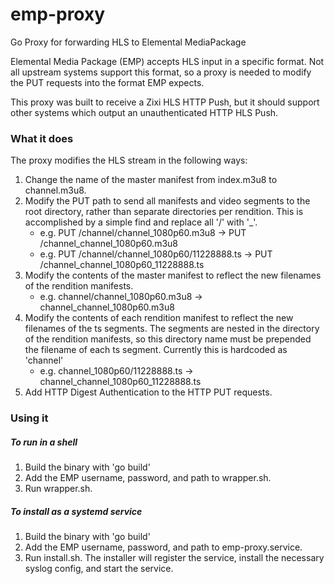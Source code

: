 # emp-proxy
Go Proxy for forwarding HLS to Elemental MediaPackage

Elemental Media Package (EMP) accepts HLS input in a specific format. Not all upstream systems support this format, so a proxy is needed to modify the PUT requests into the format EMP expects.

This proxy was built to receive a Zixi HLS HTTP Push, but it should support other systems which output an unauthenticated HTTP HLS Push.

### What it does
The proxy modifies the HLS stream in the following ways:

1. Change the name of the master manifest from index.m3u8 to channel.m3u8.
1. Modify the PUT path to send all manifests and video segments to the root directory, rather than separate directories per rendition. This is accomplished by a simple find and replace all '/' with '_'.
	- e.g. PUT /channel/channel_1080p60.m3u8 -> PUT /channel_channel_1080p60.m3u8
	- e.g. PUT /channel/channel_1080p60/11228888.ts -> PUT /channel_channel_1080p60_11228888.ts
1. Modify the contents of the master manifest to reflect the new filenames of the rendition manifests.
    - e.g. channel/channel_1080p60.m3u8 -> channel_channel_1080p60.m3u8
1. Modify the contents of each rendition manifest to reflect the new filenames of the ts segments. The segments are nested in the directory of the rendition manifests, so this directory name must be prepended the filename of each ts segment. Currently this is hardcoded as 'channel'
	- e.g. channel_1080p60/11228888.ts -> channel_channel_1080p60_11228888.ts
1. Add HTTP Digest Authentication to the HTTP PUT requests.

### Using it

##### To run in a shell

1. Build the binary with 'go build'
2. Add the EMP username, password, and path to wrapper.sh.
3. Run wrapper.sh.

##### To install as a systemd service

1. Build the binary with 'go build'
2. Add the EMP username, password, and path to emp-proxy.service.
3. Run install.sh. The installer will register the service, install the necessary syslog config, and start the service.
